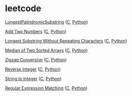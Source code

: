 # leetcode

[LongestPalindromicSubstring](https://leetcode.com/problems/longest-palindromic-substring/) ([C](https://github.com/shadowquark/leetcode/blob/master/LongestPalindromicSubstring.c), [Python](https://github.com/shadowquark/leetcode/blob/master/LongestPalindromicSubstring.py))

[Add Two Numbers](https://leetcode.com/problems/add-two-numbers/) ([C](https://github.com/shadowquark/leetcode/blob/master/AddTwoNumbers.c), [Python](https://github.com/shadowquark/leetcode/blob/master/AddTwoNumbers.py))

[Longest Substring Without Repeating Characters](https://leetcode.com/problems/longest-substring-without-repeating-characters/) ([C](https://github.com/shadowquark/leetcode/blob/master/LongestSubstringWithoutRepeatingCharacters.c), [Python](https://github.com/shadowquark/leetcode/blob/master/LongestSubstringWithoutRepeatingCharacters.py))

[Median of Two Sorted Arrays](https://leetcode.com/problems/median-of-two-sorted-arrays/) ([C](https://github.com/shadowquark/leetcode/blob/master/MedianofTwoSortedArrays.c), [Python](https://github.com/shadowquark/leetcode/blob/master/MedianofTwoSortedArrays.py))

[Zigzag Conversion](https://leetcode.com/problems/zigzag-conversion/) ([C](https://github.com/shadowquark/leetcode/blob/master/ZigzagConversionFast.c), [Python](https://github.com/shadowquark/leetcode/blob/master/ZigzagConversion.py))

[Reverse Integer](https://leetcode.com/problems/reverse-integer/) ([C](https://github.com/shadowquark/leetcode/blob/master/ReverseInteger.c), [Python](https://github.com/shadowquark/leetcode/blob/master/ReverseInteger.py))

[String to Integer](https://leetcode.com/problems/string-to-integer-atoi/) ([C](https://github.com/shadowquark/leetcode/blob/master/StringtoInteger.c), [Python](https://github.com/shadowquark/leetcode/blob/master/StringtoInteger.py))

[Regular Expression Matching](https://leetcode.com/problems/regular-expression-matching) ([C](https://github.com/shadowquark/leetcode/blob/master/RegularExpressionMatching.c), [Python](https://github.com/shadowquark/leetcode/blob/master/RegularExpressionMatching.py))
